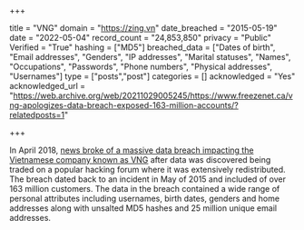 +++

title = "VNG"
domain = "https://zing.vn"
date_breached = "2015-05-19"
date = "2022-05-04"
record_count = "24,853,850"
privacy = "Public"
Verified = "True"
hashing = ["MD5"]
breached_data = ["Dates of birth", "Email addresses", "Genders", "IP addresses", "Marital statuses", "Names", "Occupations", "Passwords", "Phone numbers", "Physical addresses", "Usernames"]
type = ["posts","post"]
categories = []
acknowledged = "Yes"
acknowledged_url = "https://web.archive.org/web/20211029005245/https://www.freezenet.ca/vng-apologizes-data-breach-exposed-163-million-accounts/?relatedposts=1"

+++


In April 2018, <a href="https://congnghe.tuoitre.vn/lo-thong-tin-hang-tram-trieu-tai-khoan-khach-hang-vng-xin-loi-20180427225719109.htm" target="_blank" rel="noopener">news broke of a massive data breach impacting the Vietnamese company known as VNG</a> after data was discovered being traded on a popular hacking forum where it was extensively redistributed. The breach dated back to an incident in May of 2015 and included of over 163 million customers. The data in the breach contained a wide range of personal attributes including usernames, birth dates, genders and home addresses along with unsalted MD5 hashes and 25 million unique email addresses.

